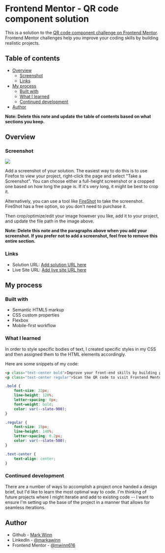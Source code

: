 # Frontend Mentor - QR code component solution

This is a solution to the [QR code component challenge on Frontend Mentor](https://www.frontendmentor.io/challenges/qr-code-component-iux_sIO_H). Frontend Mentor challenges help you improve your coding skills by building realistic projects. 

## Table of contents

- [Overview](#overview)
  - [Screenshot](#screenshot)
  - [Links](#links)
- [My process](#my-process)
  - [Built with](#built-with)
  - [What I learned](#what-i-learned)
  - [Continued development](#continued-development)
- [Author](#author)

**Note: Delete this note and update the table of contents based on what sections you keep.**

## Overview

### Screenshot

![](./screenshot.jpg)

Add a screenshot of your solution. The easiest way to do this is to use Firefox to view your project, right-click the page and select "Take a Screenshot". You can choose either a full-height screenshot or a cropped one based on how long the page is. If it's very long, it might be best to crop it.

Alternatively, you can use a tool like [FireShot](https://getfireshot.com/) to take the screenshot. FireShot has a free option, so you don't need to purchase it. 

Then crop/optimize/edit your image however you like, add it to your project, and update the file path in the image above.

**Note: Delete this note and the paragraphs above when you add your screenshot. If you prefer not to add a screenshot, feel free to remove this entire section.**

### Links

- Solution URL: [Add solution URL here](https://your-solution-url.com)
- Live Site URL: [Add live site URL here](https://your-live-site-url.com)

## My process

### Built with

- Semantic HTML5 markup
- CSS custom properties
- Flexbox
- Mobile-first workflow

### What I learned

In order to style specific bodies of text, I created specific styles in my CSS and then assigned them to the HTML elements accordingly.

Here are some snippets of my code:

```html
<p class="text-center bold">Improve your front-end skills by building projects</p>
<p class="text-center regular">Scan the QR code to visit Frontend Mentor and take your coding skills to the next level</p>
```
```css
.bold {
    font-size: 22px;
    line-height: 120%;
    letter-spacing: 0px;
    font-weight: bold;
    color: var(--slate-900);
}

.regular {
    font-size: 15px;
    line-height: 140%;
    letter-spacing: 0.2px;
    color: var(--slate-500);
}

.text-center {
    text-align: center;
}
```

### Continued development

There are a number of ways to accomplish a project once handed a design brief, but I'd like to learn the most optimal way to code. I'm thinking of future projects where I might iteratie and add to existing code -- I want to ensure I'm setting up the base of the project in a manner that allows for seamless iterations. 


## Author

- Github - [Mark Winn](https://github.com/mwinn616)
- LinkedIn - [@markawinn](https://www.linkedin.com/in/markawinn/)
- Frontend Mentor - [@mwinn616](https://www.frontendmentor.io/profile/mwinn616)
